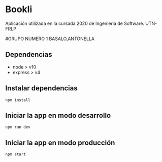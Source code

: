 # Bookli

Aplicación utilizada en la cursada 2020 de Ingenieria de Software. UTN-FRLP

#GRUPO NUMERO 1
 BASALO,ANTONELLA

## Dependencias

 - node > v10
 - express > v4

## Instalar dependencias

`npm install`

## Iniciar la app en modo desarrollo

`npm run dev`

## Iniciar la app en modo producción

`npm start`
